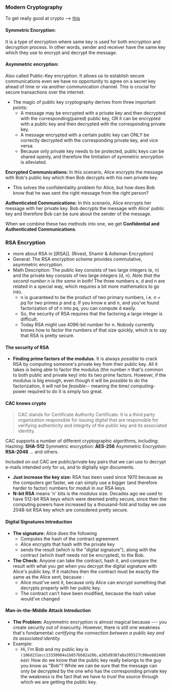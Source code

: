 ### Modern Cryptography
To get really good at crypto --> [this](https://www.hoppersroppers.org/roadmap/training/crypto.html)

#### Symmetric Encryption:
It is a type of encryption where same key is used for both encryption and decryption process. In other words, sender and receiver have the same key which they use to encrypt and decrypt the message.

#### Asymmetric encryption:
Also called Public-Key encryption. It allows us to establish secure communications even we have no opportunity to agree on a secret key ahead of time or via another communication channel. This is crucial for secure transactions over the internet. 

- The magic of public key cryptography derives from three important points:
	- A message may be encrypted with a private key and then decrypted with the corresponding(paired) public key, OR it can be encrypted with a public key and then decrypted with the corresponding private key.
	- A message encrypted with a certain public key can ONLY be correctly decrypted with the corresponding private key, and vice versa.
	- Because only private key needs to be protected, public keys can be shared openly, and therefore the limitation of symmetric encryption is alleviated.

**Encrypted Communications:**
In this scenario, Alice encrypts the message with Bob's public key which then Bob decrypts with his own private key.

- This solves the confidentiality problem for Alice, but how does Bob know that he was sent the right message from the right person?

**Authenticated Communications:**
In this scenario, Alice encrypts her message with her private key. Bob decrypts the message with Alice' public key and therefore Bob can be sure about the sender of the message.

When we combine these two methods into one, we get **Confidential and Authenticated Communications**.

### RSA Encryption
- more about RSA in [[RSA]].
(Rivest, Shamir & Adleman Encryption)
- General: The RSA encryption scheme provides commutative, asymmetric encryption.
- Math Description: The public key consists of two large integers (e, n) and the private key consists of two large integers (d, n). *Note that the second number n is the same in both!* The three numbers e, d and n are related in a special way, which requires a bit more mathematics to go into.
	- n is guaranteed to be the product of two primary numbers, i.e. *n = pq* for two primes *p* and *q*. If you know e and n, and you've found factorization of of n into pq, you can compute d easily.
	- So, the security of RSA requires that the factoring a large integer is difficult.
	- Today RSA might use 4096-bit number for n. Nobody currently knows how to factor the numbers of that size quickly, which is to say that RSA is pretty secure.

#### The security of RSA
- **Finding prime factors of the modulus.** It is always *possible* to crack RSA by computing someone's private key from their public key. All it takes is being able to factor the modulus (the number n that's common to both public and private key) into its two prime factors. However, if the modulus is big enough, even though it will be *possible* to do the factorization, it will not be *feasible*-- meaning the time/ computing-power required to do it is simply too great.

#### CAC knows crypto
> CAC stands for Certificate Authority Certificate. It is a third party organization responsible for issuing digital that are responsible for verifying authenticity and integrity of the public key and its associated identity.

CAC supports a number of different cryptographic algorithms, including:
Hashing: **SHA-512**
Symmetric encryption: **AES-256**
Asymmetric Encryption: **RSA-2048**
... and others.

Included on out CAC are public/private key pairs that we can use to decrypt e-mails intended only for us, and to digitally sign documents.

- **Just increase the key size:** RSA has been used since 1970 because as the computers get faster, we can simply use a bigger (and therefore harder to factor) numbers for moduli in our RSA keys.
- **N-bit RSA** means 'n' bits is the modulus size. Decades ago we used to have 512-bit RSA keys which were deemed pretty secure, since then the computing powers have increased by a thousand-fold and today we use 2048-bit RSA key which are considered pretty secure.

#### Digital Signatures Introduction

- **The signature:** Alice does the following 
	- Computes the hash of the contract agreement
	- Alice encrypts that hash with the private key
	- sends the result (which is the "digital signature"), along with the contract (which itself needs not be encrypted), to the Bob.
- **The Check:** Anyone can take the contract, hash it, and compare the result with what you get when you decrypt the digital signature with Alice's public key. If it matches then the contract must be exactly the same as the Alice sent, because :
	- Alice must've sent it, because only Alice can encrypt something that decrypts properly with her public key.
	- The contract can't have been modified, because the hash value would've changed


#### Man-in-the-Middle Attack Introduction

- **The Problem:** Asymmetric encryption is almost magical because --- you create security out of insecurity. However, there is still one weakness that's fundamental: *certifying the connection between a public key and its associated identity.*
- Example:
	- Hi, I'm Bob and my public key is
	`(106d231ecc13338084a1b857bb82a20b,a265d9387a8a395527c98eeb024806dd)`
How do we know that the public key really belongs to the guy you know as "Bob"? While we can be sure that the message can only be decrypted by the one who has the corresponding private key the weakness is the fact that we have to *trust* the source through which we are getting the public key.